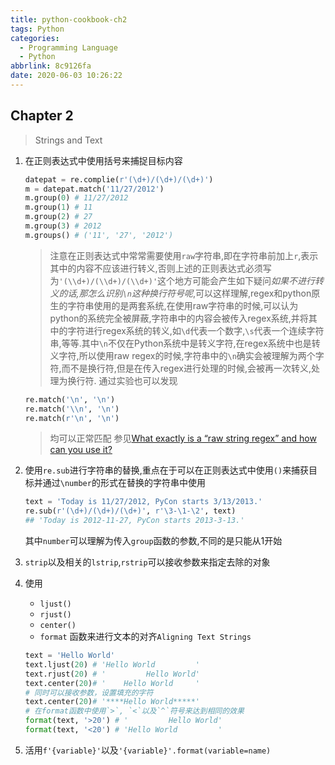 ```yaml
---
title: python-cookbook-ch2
tags: Python
categories:
  - Programming Language
  - Python
abbrlink: 8c9126fa
date: 2020-06-03 10:26:22
---
```



## Chapter 2
> Strings and Text

1. 在正则表达式中使用括号来捕捉目标内容
   ```python
   datepat = re.complie(r'(\d+)/(\d+)/(\d+)')
   m = datepat.match('11/27/2012')
   m.group(0) # 11/27/2012
   m.group(1) # 11
   m.group(2) # 27
   m.group(3) # 2012
   m.groups() # ('11', '27', '2012')
   ```
   > 注意在正则表达式中常常需要使用`raw`字符串,即在字符串前加上`r`,表示其中的内容不应该进行转义,否则上述的正则表达式必须写为`'(\\d+)/(\\d+)/(\\d+)'`这个地方可能会产生如下疑问*如果不进行转义的话,那怎么识别`\n`这种换行符号呢*,可以这样理解,regex和python原生的字符串使用的是两套系统,在使用raw字符串的时候,可以认为python的系统完全被屏蔽,字符串中的内容会被传入regex系统,并将其中的字符进行regex系统的转义,如`\d`代表一个数字,`\s`代表一个连续字符串,等等.其中`\n`不仅在Python系统中是转义字符,在regex系统中也是转义字符,所以使用raw regex的时候,字符串中的`\n`确实会被理解为两个字符,而不是换行符,但是在传入regex进行处理的时候,会被再一次转义,处理为换行符. 通过实验也可以发现
   ```python
   re.match('\n', '\n')
   re.match('\\n', '\n')
   re.match(r'\n', '\n')
   ```
   > 均可以正常匹配
   参见[What exactly is a “raw string regex” and how can you use it?](https://stackoverflow.com/questions/12871066/what-exactly-is-a-raw-string-regex-and-how-can-you-use-it)

<!-- more -->

2. 使用`re.sub`进行字符串的替换,重点在于可以在正则表达式中使用`()`来捕获目标并通过`\number`的形式在替换的字符串中使用
   ```python
   text = 'Today is 11/27/2012, PyCon starts 3/13/2013.'
   re.sub(r'(\d+)/(\d+)/(\d+)', r'\3-\1-\2', text)
   ## 'Today is 2012-11-27, PyCon starts 2013-3-13.'
   ```
   其中`number`可以理解为传入`group`函数的参数,不同的是只能从1开始

3. `strip`以及相关的`lstrip`,`rstrip`可以接收参数来指定去除的对象
4. 使用
   - `ljust()`
   - `rjust()`
   - `center()`
   - `format`
   函数来进行文本的对齐`Aligning Text Strings`
   ```python
   text = 'Hello World'
   text.ljust(20) # 'Hello World         '
   text.rjust(20) # '         Hello World'
   text.center(20)# '    Hello World     '
   # 同时可以接收参数，设置填充的字符
   text.center(20)# '****Hello World*****'
   # 在format函数中使用`>`, `<`以及`^`符号来达到相同的效果
   format(text, '>20') # '         Hello World'
   format(text, '<20') # 'Hello World         '
   ```
5. 活用`f'{variable}'`以及`'{variable}'.format(variable=name)`

   
